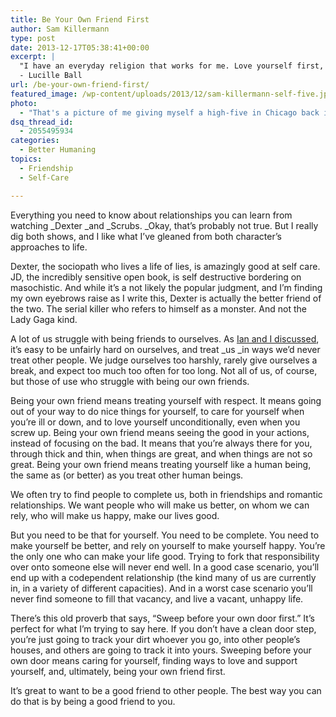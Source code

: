 ```yaml
---
title: Be Your Own Friend First
author: Sam Killermann
type: post
date: 2013-12-17T05:38:41+00:00
excerpt: |
  "I have an everyday religion that works for me. Love yourself first, and everything else falls into line."
  - Lucille Ball
url: /be-your-own-friend-first/
featured_image: /wp-content/uploads/2013/12/sam-killermann-self-five.jpg
photo:
  - "That's a picture of me giving myself a high-five in Chicago back in 2010. My sister took it. Technically, it's a high-ten."
dsq_thread_id:
  - 2055495934
categories:
  - Better Humaning
topics:
  - Friendship
  - Self-Care

---
```

Everything you need to know about relationships you can learn from watching _Dexter _and _Scrubs. _Okay, that&#8217;s probably not true. But I really dig both shows, and I like what I&#8217;ve gleaned from both character&#8217;s approaches to life.

Dexter, the sociopath who lives a life of lies, is amazingly good at self care. JD, the incredibly sensitive open book, is self destructive bordering on masochistic. And while it&#8217;s a not likely the popular judgment, and I&#8217;m finding my own eyebrows raise as I write this, Dexter is actually the better friend of the two. The serial killer who refers to himself as a monster. And not the Lady Gaga kind.

A lot of us struggle with being friends to ourselves. As [Ian and I discussed][1], it&#8217;s easy to be unfairly hard on ourselves, and treat _us _in ways we&#8217;d never treat other people. We judge ourselves too harshly, rarely give ourselves a break, and expect too much too often for too long. Not all of us, of course, but those of use who struggle with being our own friends.

Being your own friend means treating yourself with respect. It means going out of your way to do nice things for yourself, to care for yourself when you&#8217;re ill or down, and to love yourself unconditionally, even when you screw up. Being your own friend means seeing the good in your actions, instead of focusing on the bad. It means that you&#8217;re always there for you, through thick and thin, when things are great, and when things are not so great. Being your own friend means treating yourself like a human being, the same as (or better) as you treat other human beings.

We often try to find people to complete us, both in friendships and romantic relationships. We want people who will make us better, on whom we can rely, who will make us happy, make our lives good.

But you need to be that for yourself. You need to be complete. You need to make yourself be better, and rely on yourself to make yourself happy. You&#8217;re the only one who can make your life good. Trying to fork that responsibility over onto someone else will never end well. In a good case scenario, you&#8217;ll end up with a codependent relationship (the kind many of us are currently in, in a variety of different capacities). And in a worst case scenario you&#8217;ll never find someone to fill that vacancy, and live a vacant, unhappy life.

There&#8217;s this old proverb that says, &#8220;Sweep before your own door first.&#8221; It&#8217;s perfect for what I&#8217;m trying to say here. If you don&#8217;t have a clean door step, you&#8217;re just going to track your dirt whoever you go, into other people&#8217;s houses, and others are going to track it into yours. Sweeping before your own door means caring for yourself, finding ways to love and support yourself, and, ultimately, being your own friend first.

It&#8217;s great to want to be a good friend to other people. The best way you can do that is by being a good friend to you.

 [1]: //self-consciousness-podcast/ "Self-Consciousness"